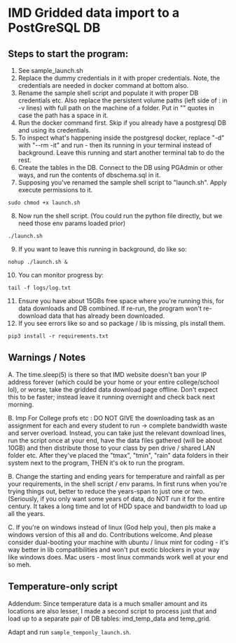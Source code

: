 # IMD Gridded data import to a PostGreSQL DB

## Steps to start the program:

1. See sample_launch.sh
2. Replace the dummy credentials in it with proper credentials. Note, the credentials are needed in docker command at bottom also.
3. Rename the sample shell script and populate it with proper DB credentials etc. Also replace the persistent volume paths (left side of : in -v lines) with full path on the machine of a folder. Put in "" quotes in case the path has a space in it.
4. Run the docker command first. Skip if you already have a postgresql DB and using its credentials.
5. To inspect what's happening inside the postgresql docker, replace "-d" with "--rm -it" and run - then its running in your terminal instead of background. Leave this running and start another terminal tab to do the rest.
6. Create the tables in the DB. Connect to the DB using PGAdmin or other ways, and run the contents of dbschema.sql in it.
7. Supposing you've renamed the sample shell script to "launch.sh". Apply execute permissions to it.
```
sudo chmod +x launch.sh
```
8. Now run the shell script. (You could run the python file directly, but we need those env params loaded prior)
```
./launch.sh
```
9. If you want to leave this running in background, do like so:
```
nohup ./launch.sh &
```
10. You can monitor progress by:
```
tail -f logs/log.txt
```
11. Ensure you have about 15GBs free space where you're running this, for data downloads and DB combined. If re-run, the program won't re-download data that has already been downloaded.
12. If you see errors like so and so package / lib is missing, pls install them.
```
pip3 install -r requirements.txt
```

## Warnings / Notes

A. The time.sleep(5) is there so that IMD website doesn't ban your IP address forever (which could be your home or your entire college/school lol), or worse, take the gridded data download page offline. Don't expect this to be faster; instead leave it running overnight and check back next morning.


B. Imp For College profs etc : DO NOT GIVE the downloading task as an assignment for each and every student to run -> complete bandwidth waste and server overload. Instead, you can take just the relevant download lines, run the script once at your end, have the data files gathered (will be about 10GB) and then distribute those to your class by pen drive / shared LAN folder etc. After they've placed the "tmax", "tmin", "rain" data folders in their system next to the program, THEN it's ok to run the program.


B. Change the starting and ending years for temperature and rainfall as per your requirements, in the shell script / env params. In first runs when you're trying things out, better to reduce the years-span to just one or two. (Seriously, if you only want some years of data, do NOT run it for the entire century. It takes a long time and lot of HDD space and bandwidth to load up all the years.


C. If you're on windows instead of linux (God help you), then pls make a windows version of this all and do. Contributions welcome. And please consider dual-booting your machine with ubuntu / linux mint for coding - it's way better in lib compatibilities and won't put exotic blockers in your way like windows does. Mac users - most linux commands work well at your end so meh.


## Temperature-only script
Addendum: Since temperature data is a much smaller amount and its locations are also lesser, I made a second script to process just that and load up to a separate pair of DB tables: imd_temp_data and temp_grid.

Adapt and run `sample_temponly_launch.sh`.


